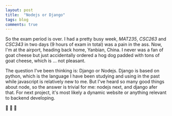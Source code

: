 ```yaml
---
layout: post
title:  "Nodejs or Django"
tags: blog
comments: true
---
```


So the exam period is over. I had a pretty busy week, *MAT235*, *CSC263* and *CSC343* in two days (9 hours of exam in total) was a pain in the ass. Now, I'm at the airport, heading back home, Yanbian, China. I never was a fan of goat cheese but just accidentally ordered a hog dog padded with tons of goat cheese, which is ... not pleasant.

The question I've been thinking is: Django or Nodejs. Django is based on python, which is the language I have been studying and using in the past while javascript is relatively new to me. But I've heard so many good things about node, so the answer is trivial for me: nodejs next, and django afer that. For next project, it's most likely a dynamic website or anything relevant to backend developing.

&#128640;
&#128640;
&#128640;
